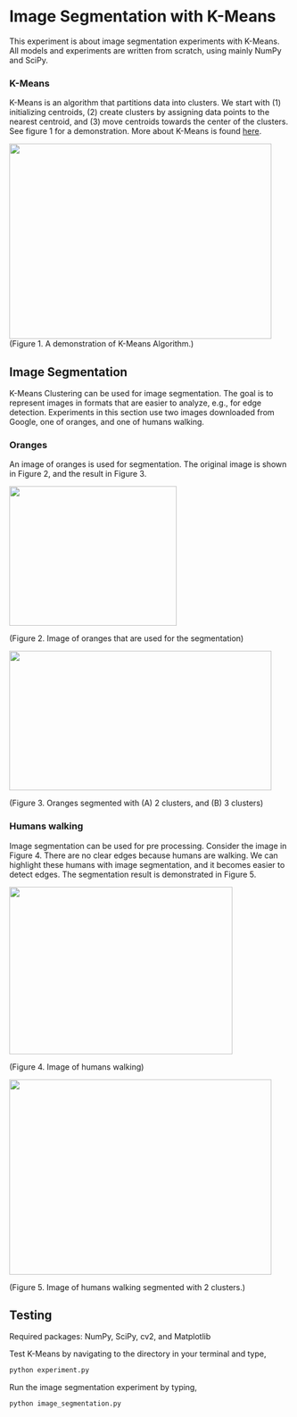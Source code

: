 # Image Segmentation with K-Means

This experiment is about image segmentation experiments with K-Means. All models and experiments are written from scratch, using mainly NumPy and SciPy.

### K-Means
K-Means is an algorithm that partitions data into clusters. We start with (1) initializing centroids, (2) create clusters by assigning data points to the nearest centroid, and (3) move centroids towards the center of the clusters. See figure 1 for a demonstration. More about K-Means is found [here](https://stanford.edu/~cpiech/cs221/handouts/kmeans.html).

<img src="https://media.giphy.com/media/CyOmhXxHgIHzm9pZJT/giphy.gif" width="470" height="350">
(Figure 1. A demonstration of K-Means Algorithm.)


## Image Segmentation

K-Means Clustering can be used for image segmentation. The goal is to represent images in formats that are easier to analyze, e.g., for edge detection. Experiments in this section use two images downloaded from Google, one of oranges, and one of humans walking.

### Oranges
An image of oranges is used for segmentation. The original image is shown in Figure 2, and the result in Figure 3.

<img src="https://i.ibb.co/RB1mpZR/orange.jpg" width="300" height="250">

(Figure 2. Image of oranges that are used for the segmentation)

<img src="https://i.ibb.co/VVf5hnd/Ska-rmavbild-2021-03-28-kl-13-18-10.png" width="470" height="250">

(Figure 3. Oranges segmented with (A) 2 clusters, and (B) 3 clusters)

### Humans walking
Image segmentation can be used for pre processing. Consider the image in Figure 4. There are no clear edges because humans are walking. We can highlight these humans with image segmentation, and it becomes easier to detect edges. The segmentation result is demonstrated in Figure 5.

<img src="https://i.ibb.co/2dyYD8w/walking.jpg" width="400" height="300">

(Figure 4. Image of humans walking)

<img src="https://i.ibb.co/Th1j0qJ/walking-k2.png" width="470" height="350">

(Figure 5. Image of humans walking segmented with 2 clusters.)

## Testing

Required packages: NumPy, SciPy, cv2, and Matplotlib

Test K-Means by navigating to the directory in your terminal and type,

```bash
python experiment.py
```

Run the image segmentation experiment by typing,

```bash
python image_segmentation.py
```
